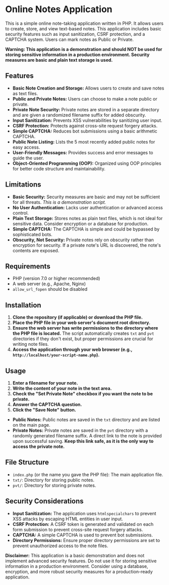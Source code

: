 # Online Notes Application

This is a simple online note-taking application written in PHP. It allows users to create, store, and view text-based notes. This application includes basic security features such as input sanitization, CSRF protection, and a CAPTCHA system.  Users can mark notes as Public or Private.

**Warning: This application is a demonstration and should NOT be used for storing sensitive information in a production environment.  Security measures are basic and plain text storage is used.**

## Features

*   **Basic Note Creation and Storage:** Allows users to create and save notes as text files.
*   **Public and Private Notes:**  Users can choose to make a note public or private.
*   **Private Note Security:** Private notes are stored in a separate directory and are given a randomized filename suffix for added obscurity.
*   **Input Sanitization:** Prevents XSS vulnerabilities by sanitizing user input.
*   **CSRF Protection:** Protects against cross-site request forgery attacks.
*   **Simple CAPTCHA:** Reduces bot submissions using a basic arithmetic CAPTCHA.
*   **Public Note Listing:** Lists the 5 most recently added public notes for easy access.
*   **User-Friendly Messages:** Provides success and error messages to guide the user.
*   **Object-Oriented Programming (OOP):** Organized using OOP principles for better code structure and maintainability.

## Limitations

*   **Basic Security:** Security measures are basic and may not be sufficient for all threats. *This is a demonstration script.*
*   **No User Authentication:** Lacks user authentication or advanced access control.
*   **Plain Text Storage:** Stores notes as plain text files, which is not ideal for sensitive data.  Consider encryption or a database for production.
*   **Simple CAPTCHA:**  The CAPTCHA is simple and could be bypassed by sophisticated bots.
*   **Obscurity, Not Security:** Private notes rely on obscurity rather than encryption for security. If a private note's URL is discovered, the note's contents are exposed.

## Requirements

*   PHP (version 7.0 or higher recommended)
*   A web server (e.g., Apache, Nginx)
*   `allow_url_fopen` should be disabled

## Installation

1.  **Clone the repository (if applicable) or download the PHP file.**
2.  **Place the PHP file in your web server's document root directory.**
3.  **Ensure the web server has write permissions to the directory where the PHP file is located.** The script automatically creates `txt` and `pvt` directories if they don't exist, but proper permissions are crucial for writing note files.
4.  **Access the application through your web browser (e.g., `http://localhost/your-script-name.php`).**

## Usage

1.  **Enter a filename for your note.**
2.  **Write the content of your note in the text area.**
3.  **Check the "Set Private Note" checkbox if you want the note to be private.**
4.  **Answer the CAPTCHA question.**
5.  **Click the "Save Note" button.**

*   **Public Notes:**  Public notes are saved in the `txt` directory and are listed on the main page.
*   **Private Notes:** Private notes are saved in the `pvt` directory with a randomly generated filename suffix.  A direct link to the note is provided upon successful saving.  **Keep this link safe, as it is the only way to access the private note.**

## File Structure

*   `index.php` (or the name you gave the PHP file): The main application file.
*   `txt/`:  Directory for storing public notes.
*   `pvt/`: Directory for storing private notes.

## Security Considerations

*   **Input Sanitization:**  The application uses `htmlspecialchars` to prevent XSS attacks by escaping HTML entities in user input.
*   **CSRF Protection:** A CSRF token is generated and validated on each form submission to prevent cross-site request forgery attacks.
*   **CAPTCHA:** A simple CAPTCHA is used to prevent bot submissions.
*   **Directory Permissions:** Ensure proper directory permissions are set to prevent unauthorized access to the note files.

**Disclaimer:** This application is a basic demonstration and does not implement advanced security features. Do not use it for storing sensitive information in a production environment. Consider using a database, encryption, and more robust security measures for a production-ready application.
